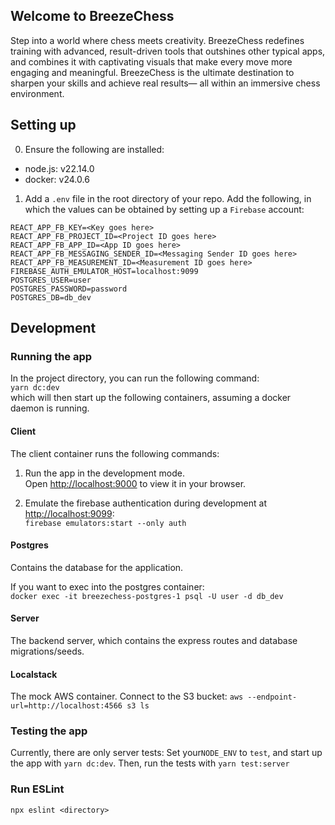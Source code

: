 ## Welcome to BreezeChess

Step into a world where chess meets creativity. BreezeChess redefines training with advanced, result-driven tools that outshines other typical apps, and combines it with captivating visuals that make every move more engaging and meaningful. BreezeChess is the ultimate destination to sharpen your skills and achieve real results— all within an immersive chess environment.

## Setting up

0. Ensure the following are installed:
  - node.js: v22.14.0
  - docker: v24.0.6

1. Add a `.env` file in the root directory of your repo. Add the following, in which the values can be obtained by setting up a `Firebase` account:
```
REACT_APP_FB_KEY=<Key goes here>
REACT_APP_FB_PROJECT_ID=<Project ID goes here>
REACT_APP_FB_APP_ID=<App ID goes here>
REACT_APP_FB_MESSAGING_SENDER_ID=<Messaging Sender ID goes here>
REACT_APP_FB_MEASUREMENT_ID=<Measurement ID goes here>
FIREBASE_AUTH_EMULATOR_HOST=localhost:9099
POSTGRES_USER=user
POSTGRES_PASSWORD=password
POSTGRES_DB=db_dev
```

## Development

### Running the app
In the project directory, you can run the following command:\
`yarn dc:dev`\
which will then start up the following containers, assuming a docker daemon is running.

#### Client

The client container runs the following commands:

1. Run the app in the development mode.\
Open [http://localhost:9000](http://localhost:9000) to view it in your browser.

2. Emulate the firebase authentication during development at [http://localhost:9099](http://localhost:9099):\
`firebase emulators:start --only auth`

#### Postgres

Contains the database for the application.

If you want to exec into the postgres container:\
`docker exec -it breezechess-postgres-1 psql -U user -d db_dev`

#### Server

The backend server, which contains the express routes and database migrations/seeds.


#### Localstack

The mock AWS container. Connect to the S3 bucket: `aws --endpoint-url=http://localhost:4566 s3 ls`

### Testing the app
Currently, there are only server tests:
Set your`NODE_ENV` to `test`, and start up the app with `yarn dc:dev`. Then, run the tests with `yarn test:server`

### Run ESLint
`npx eslint <directory>`
